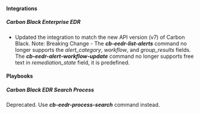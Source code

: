 
#### Integrations

##### Carbon Black Enterprise EDR

- Updated the integration to match the new API version (v7) of Carbon Black.
  Note: Breaking Change - The ***cb-eedr-list-alerts*** command no longer supports the *alert_category*, *workflow*, and *group_results* fields.
  The ***cb-eedr-alert-workflow-update*** command  no longer supports free text in *remediation_state* field, it is predefined.

#### Playbooks

##### Carbon Black EDR Search Process

Deprecated. Use ***cb-eedr-process-search*** command instead.

